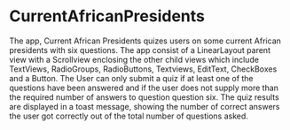 # CurrentAfricanPresidents
The app, Current African Presidents quizes users on some current African presidents with six questions. 
The app consist of a LinearLayout parent view with a Scrollview enclosing the other child views which include TextViews, 
RadioGroups, RadioButtons, Textviews, EditText, CheckBoxes and a Button. 
The User can only submit a quiz if at least one of the questions have been answered and if the user does not supply more than 
the required number of answers to question question six. 
The quiz results are displayed in a toast message, showing the number of correct answers the user got correctly out of the total number 
of questions asked.
